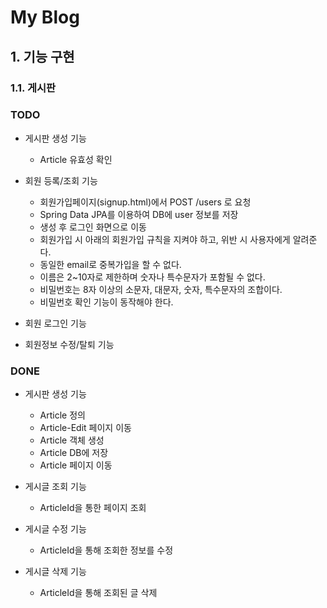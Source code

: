 # My Blog

## 1. 기능 구현

### 1.1. 게시판

### TODO
- 게시판 생성 기능
    - Article 유효성 확인

- 회원 등록/조회 기능
    - 회원가입페이지(signup.html)에서 POST /users 로 요청
    - Spring Data JPA를 이용하여 DB에 user 정보를 저장
    - 생성 후 로그인 화면으로 이동
    - 회원가입 시 아래의 회원가입 규칙을 지켜야 하고, 위반 시 사용자에게 알려준다.
    - 동일한 email로 중복가입을 할 수 없다.
    - 이름은 2~10자로 제한하며 숫자나 특수문자가 포함될 수 없다.
    - 비밀번호는 8자 이상의 소문자, 대문자, 숫자, 특수문자의 조합이다.
    - 비밀번호 확인 기능이 동작해야 한다.

- 회원 로그인 기능

- 회원정보 수정/탈퇴 기능

### DONE
- 게시판 생성 기능
    - Article 정의
    - Article-Edit 페이지 이동
    - Article 객체 생성
    - Article DB에 저장
    - Article 페이지 이동
    
- 게시글 조회 기능
    - ArticleId을 통한 페이지 조회 

- 게시글 수정 기능
    - ArticleId을 통해 조회한 정보를 수정

- 게시글 삭제 기능
    - ArticleId을 통해 조회된 글 삭제